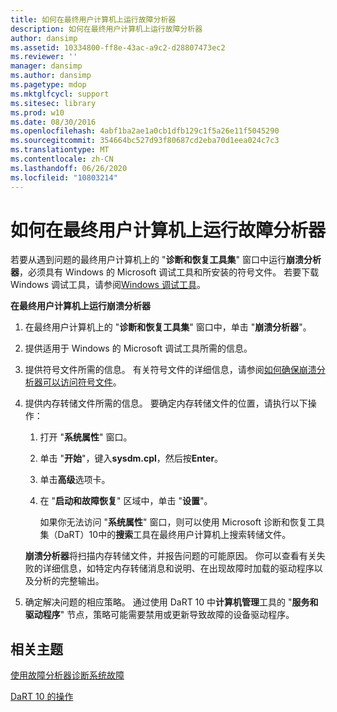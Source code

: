 ```yaml
---
title: 如何在最终用户计算机上运行故障分析器
description: 如何在最终用户计算机上运行故障分析器
author: dansimp
ms.assetid: 10334800-ff8e-43ac-a9c2-d28807473ec2
ms.reviewer: ''
manager: dansimp
ms.author: dansimp
ms.pagetype: mdop
ms.mktglfcycl: support
ms.sitesec: library
ms.prod: w10
ms.date: 08/30/2016
ms.openlocfilehash: 4abf1ba2ae1a0cb1dfb129c1f5a26e11f5045290
ms.sourcegitcommit: 354664bc527d93f80687cd2eba70d1eea024c7c3
ms.translationtype: MT
ms.contentlocale: zh-CN
ms.lasthandoff: 06/26/2020
ms.locfileid: "10803214"
---
```

# 如何在最终用户计算机上运行故障分析器


若要从遇到问题的最终用户计算机上的 "**诊断和恢复工具集**" 窗口中运行**崩溃分析器**，必须具有 Windows 的 Microsoft 调试工具和所安装的符号文件。 若要下载 Windows 调试工具，请参阅[Windows 调试工具](https://go.microsoft.com/fwlink/?LinkId=266248)。

**在最终用户计算机上运行崩溃分析器**

1.  在最终用户计算机上的 "**诊断和恢复工具集**" 窗口中，单击 "**崩溃分析器**"。

2.  提供适用于 Windows 的 Microsoft 调试工具所需的信息。

3.  提供符号文件所需的信息。 有关符号文件的详细信息，请参阅[如何确保崩溃分析器可以访问符号文件](how-to-ensure-that-crash-analyzer-can-access-symbol-files-dart-10.md)。

4.  提供内存转储文件所需的信息。 要确定内存转储文件的位置，请执行以下操作：

    1.  打开 "**系统属性**" 窗口。

    2.  单击 "**开始**"，键入**sysdm.cpl**，然后按**Enter**。

    3.  单击**高级**选项卡。

    4.  在 "**启动和故障恢复**" 区域中，单击 "**设置**"。

        如果你无法访问 "**系统属性**" 窗口，则可以使用 Microsoft 诊断和恢复工具集（DaRT）10中的**搜索**工具在最终用户计算机上搜索转储文件。

    **崩溃分析器**将扫描内存转储文件，并报告问题的可能原因。 你可以查看有关失败的详细信息，如特定内存转储消息和说明、在出现故障时加载的驱动程序以及分析的完整输出。

5.  确定解决问题的相应策略。 通过使用 DaRT 10 中**计算机管理**工具的 "**服务和驱动程序**" 节点，策略可能需要禁用或更新导致故障的设备驱动程序。

## 相关主题


[使用故障分析器诊断系统故障](diagnosing-system-failures-with-crash-analyzer-dart-10.md)

[DaRT 10 的操作](operations-for-dart-10.md)

 

 






